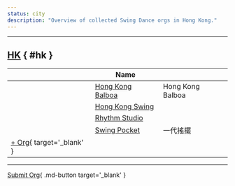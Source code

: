 ```yaml
---
status: city
description: "Overview of collected Swing Dance orgs in Hong Kong."
---
```


---

## <a id=hk></a>[HK](#hk) { #hk }

| | Name | |
| --- | --- | --- |
| | [Hong Kong Balboa](hong-kong-balboa.md) | Hong Kong Balboa |
| | [Hong Kong Swing](hong-kong-swing.md) |  |
| | [Rhythm Studio](rhythm-studio.md) |  |
| | [Swing Pocket](swing-pocket.md) | 一代搖擺 |
| [+ Org](https://github.com/swingdance/orgs/issues/new?assignees=&labels=add+org&projects=&template=02-add_entity.yml&title=%5Bhk%5D%20%3CName%3E&region=hk&province=HK&city=HK){ target='_blank' }

---

[Submit Org](https://github.com/swingdance/orgs/issues/new?assignees=&labels=add+org&projects=&template=02-add_entity.yml&title=%5Bhk%5D%20%3CName%3E&region=hk&province=&city=){ .md-button target='_blank' }
